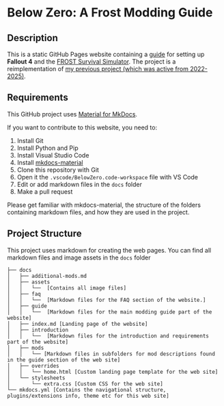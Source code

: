 # Below Zero: A Frost Modding Guide


## Description

This is a static GitHub Pages website containing a [guide](https://redawt.github.io/BelowZeroGuide) for setting up **Fallout 4** and the [FROST Survival Simulator](https://www.nexusmods.com/fallout4/mods/18898). The project is a reimplementation of [my previous project (which was active from 2022-2025)](https://github.com/Redawt/f4-frost-guide).

## Requirements
This GitHub project uses [Material for MkDocs](https://squidfunk.github.io/mkdocs-material/).

If you want to contribute to this website, you need to:

1. Install Git
2. Install Python and Pip
3. Install Visual Studio Code
4. Install [mkdocs-material](https://squidfunk.github.io/mkdocs-material/getting-started/)
5. Clone this repository with Git
6. Open it the `.vscode/BelowZero.code-workspace` file with VS Code
7. Edit or add markdown files in the `docs` folder
8. Make a pull request

Please get familiar with mkdocs-material, the structure of the folders containing markdown files, and how they are used in the project.


## Project Structure
This project uses markdown for creating the web pages.
You can find all markdown files and image assets in the `docs` folder

```
├── docs
│   ├── additional-mods.md
│   ├── assets
│   │   └──  [Contains all image files]
│   ├── faq
│   │   └──  [Markdown files for the FAQ section of the website.]
│   ├── guide
│   │   └──  [Markdown files for the main modding guide part of the website]
│   ├── index.md [Landing page of the website]
│   ├── introduction
│   │   └──  [Markdown files for the introduction and requirements part of the website]
│   ├── mods
│   │   └── [Markdown files in subfolders for mod descriptions found in the guide section of the web site]
│   ├── overrides
│   │   └── home.html [Custom landing page template for the web site]
│   └── stylesheets
│       └── extra.css [Custom CSS for the web site]
└── mkdocs.yml [Contains the navigational structure, plugins/extensions info, theme etc for this web site]
```